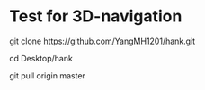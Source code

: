 # Test for 3D-navigation
git clone https://github.com/YangMH1201/hank.git

cd Desktop/hank

git pull origin master
